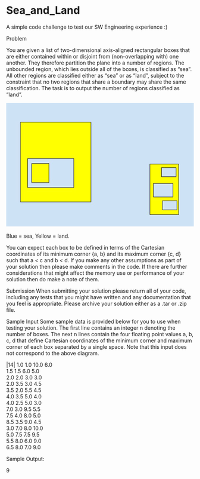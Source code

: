 # Sea_and_Land
A simple code challenge to test our SW Engineering experience :)

Problem

You are given a list of two-dimensional axis-aligned rectangular boxes that are either contained
within or disjoint from (non-overlapping with) one another. They therefore partition the plane into a number of regions. The unbounded region, which lies outside all of the boxes, is classified as
“sea”. All other regions are classified either as “sea” or as “land”, subject to the constraint that no two regions that share a boundary may share the same classification. The task is to output the
number of regions classified as “land”.

![boxes](./images/Land_and_Sea_v2.png)

Blue = sea, Yellow = land.

You can expect each box to be defined in terms of the Cartesian coordinates of its minimum
corner {a, b} and its maximum corner {c, d} such that a < c and b < d. If you make any other
assumptions as part of your solution then please make comments in the code. If there are further considerations that might affect the memory use or performance of your solution then do make a note of them.

Submission
When submitting your solution please return all of your code, including any tests that you might have written and any documentation that you feel is appropriate. Please archive your solution
either as a .tar or .zip file.

Sample Input Some sample data is provided below for you to use when testing your solution. The first line
contains an integer n denoting the number of boxes. The next n lines contain the four floating
point values a, b, c, d that define Cartesian coordinates of the minimum corner and maximum
corner of each box separated by a single space. Note that this input does not correspond to the above diagram.

|14|
1.0 1.0 10.0 6.0   
1.5 1.5 6.0 5.0  
2.0 2.0 3.0 3.0  
2.0 3.5 3.0 4.5  
3.5 2.0 5.5 4.5  
4.0 3.5 5.0 4.0  
4.0 2.5 5.0 3.0  
7.0 3.0 9.5 5.5  
7.5 4.0 8.0 5.0  
8.5 3.5 9.0 4.5  
3.0 7.0 8.0 10.0  
5.0 7.5 7.5 9.5  
5.5 8.0 6.0 9.0  
6.5 8.0 7.0 9.0 

Sample Output:

9
